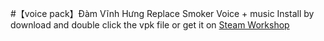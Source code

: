 #【voice pack】Đàm Vĩnh Hưng Replace Smoker Voice + music
Install by download and double click the vpk file
or get it on [Steam Workshop](https://steamcommunity.com/sharedfiles/filedetails/?id=2780804627)

